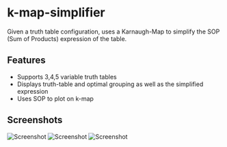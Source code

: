 # k-map-simplifier
Given a truth table configuration, uses a Karnaugh-Map to simplify the SOP (Sum of Products) expression of the table.

## Features
* Supports 3,4,5 variable truth tables
* Displays truth-table and optimal grouping as well as the simplified expression
* Uses SOP to plot on k-map

## Screenshots
![Screenshot](http://individual.utoronto.ca/anupdeb/img/k-mappic.png)
![Screenshot](http://individual.utoronto.ca/anupdeb/img/kmappic2.png)
![Screenshot](http://individual.utoronto.ca/anupdeb/img/kmappic3.png)



